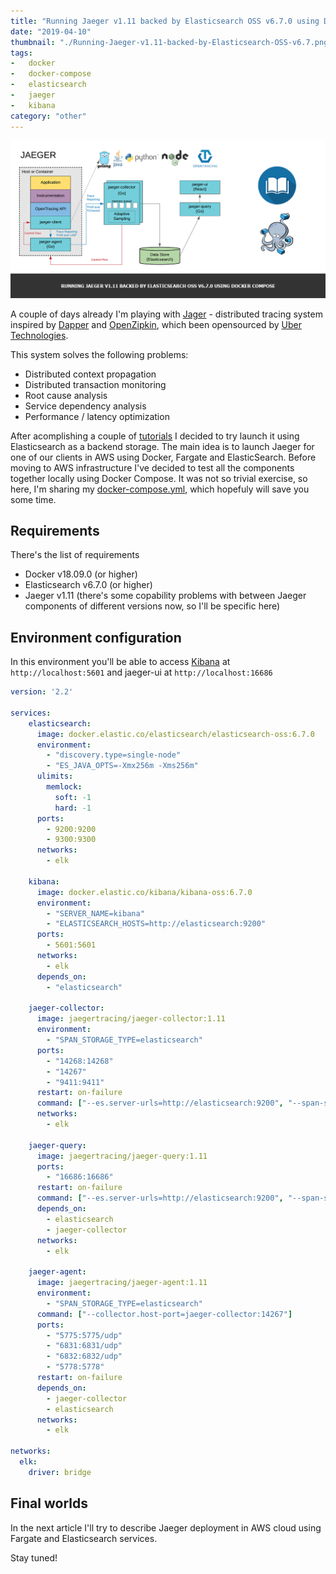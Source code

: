 ```yaml
---
title: "Running Jaeger v1.11 backed by Elasticsearch OSS v6.7.0 using Docker Compose"
date: "2019-04-10"
thumbnail: "./Running-Jaeger-v1.11-backed-by-Elasticsearch-OSS-v6.7.png"
tags:
-   docker
-   docker-compose
-   elasticsearch
-   jaeger
-   kibana
category: "other"
---
```


![Running Jaeger v1.11 backed by Elasticsearch OSS v6.7.0 using Docker Compose](Running-Jaeger-v1.11-backed-by-Elasticsearch-OSS-v6.7.png)

A couple of days already I'm playing with [Jager](https://www.jaegertracing.io) - distributed tracing system inspired by [Dapper](https://research.google.com/pubs/pub36356.html) and [OpenZipkin](http://zipkin.io/), which been opensourced by [Uber Technologies](http://uber.github.io/).

This system solves the following problems:

*   Distributed context propagation
*   Distributed transaction monitoring
*   Root cause analysis
*   Service dependency analysis
*   Performance / latency optimization

After acomplishing a couple of [tutorials](https://github.com/yurishkuro/opentracing-tutorial) I decided to try launch it using Elasticsearch as a backend storage. The main idea is to launch Jaeger for one of our clients in AWS using Docker, Fargate and ElasticSearch. Before moving to AWS infrastructure I've decided to test all the components together locally using Docker Compose. It was not so trivial exercise, so here, I'm sharing my [docker-compose.yml](https://gist.github.com/andreivmaksimov/e8a644e73026c46f18664db25a80b993), which hopefuly will save you some time.

## Requirements

There's the list of requirements

*   Docker v18.09.0 (or higher)
*   Elasticsearch v6.7.0 (or higher)
*   Jaeger v1.11 (there's some copability problems with between Jaeger components of different versions now, so I'll be specific here)

## Environment configuration

In this environment you'll be able to access [Kibana](https://www.elastic.co/products/kibana) at `http://localhost:5601` and jaeger-ui at `http://localhost:16686`

```yaml
version: '2.2'

services:
    elasticsearch:
      image: docker.elastic.co/elasticsearch/elasticsearch-oss:6.7.0
      environment:
        - "discovery.type=single-node"
        - "ES_JAVA_OPTS=-Xmx256m -Xms256m"
      ulimits:
        memlock:
          soft: -1
          hard: -1
      ports:
        - 9200:9200
        - 9300:9300
      networks:
        - elk

    kibana:
      image: docker.elastic.co/kibana/kibana-oss:6.7.0
      environment:
        - "SERVER_NAME=kibana"
        - "ELASTICSEARCH_HOSTS=http://elasticsearch:9200"
      ports:
        - 5601:5601
      networks:
        - elk
      depends_on:
        - "elasticsearch"

    jaeger-collector:
      image: jaegertracing/jaeger-collector:1.11
      environment:
        - "SPAN_STORAGE_TYPE=elasticsearch"
      ports:
        - "14268:14268"
        - "14267"
        - "9411:9411"
      restart: on-failure
      command: ["--es.server-urls=http://elasticsearch:9200", "--span-storage.type=elasticsearch", "--log-level=error"]
      networks:
        - elk

    jaeger-query:
      image: jaegertracing/jaeger-query:1.11
      ports:
        - "16686:16686"
      restart: on-failure
      command: ["--es.server-urls=http://elasticsearch:9200", "--span-storage.type=elasticsearch", "--log-level=debug", "--es.sniffer=false"]
      depends_on:
        - elasticsearch
        - jaeger-collector
      networks:
        - elk

    jaeger-agent:
      image: jaegertracing/jaeger-agent:1.11
      environment:
        - "SPAN_STORAGE_TYPE=elasticsearch"
      command: ["--collector.host-port=jaeger-collector:14267"]
      ports:
        - "5775:5775/udp"
        - "6831:6831/udp"
        - "6832:6832/udp"
        - "5778:5778"
      restart: on-failure
      depends_on:
        - jaeger-collector
        - elasticsearch
      networks:
        - elk

networks:
  elk:
    driver: bridge
```

## Final worlds

In the next article I'll try to describe Jaeger deployment in AWS cloud using Fargate and Elasticsearch services.

Stay tuned!
